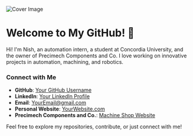 ![Cover Image](https://link-to-your-cover-image.com)

# Welcome to My GitHub! 👋

Hi! I'm Nish, an automation intern, a student at Concordia University, and the owner of Precimech Components and Co. I love working on innovative projects in automation, machining, and robotics.

### Connect with Me

- **GitHub**: [Your GitHub Username](https://github.com/YourGitHubUsername)
- **LinkedIn**: [Your LinkedIn Profile](https://www.linkedin.com/in/YourLinkedInProfile)
- **Email**: [YourEmail@gmail.com](mailto:YourEmail@gmail.com)
- **Personal Website**: [YourWebsite.com](https://YourWebsite.com)
- **Precimech Components and Co.**: [Machine Shop Website](https://MachineShopWebsite.com)

Feel free to explore my repositories, contribute, or just connect with me!
